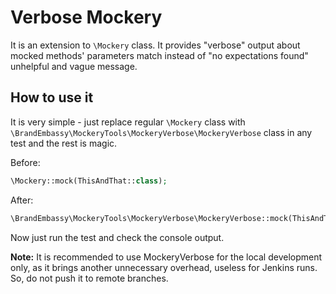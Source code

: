Verbose Mockery
===============

It is an extension to `\Mockery` class. It provides "verbose" output about mocked methods' parameters match instead of "no expectations found" unhelpful and vague message. 

How to use it
-------------

It is very simple - just replace regular `\Mockery` class with `\BrandEmbassy\MockeryTools\MockeryVerbose\MockeryVerbose` class in any test and the rest is magic.

Before:

```php
\Mockery::mock(ThisAndThat::class);
```

After:

```php
\BrandEmbassy\MockeryTools\MockeryVerbose\MockeryVerbose::mock(ThisAndThat::class);
```

Now just run the test and check the console output. 

**Note:** It is recommended to use MockeryVerbose for the local development only, as it brings another unnecessary overhead, useless for Jenkins runs. So, do not push it to remote branches.
